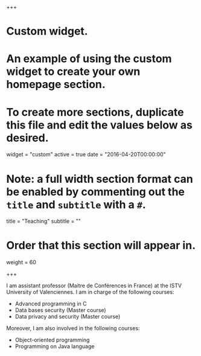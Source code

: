 +++
# Custom widget.
# An example of using the custom widget to create your own homepage section.
# To create more sections, duplicate this file and edit the values below as desired.
widget = "custom"
active = true
date = "2016-04-20T00:00:00"

# Note: a full width section format can be enabled by commenting out the `title` and `subtitle` with a `#`.
title = "Teaching"
subtitle = ""

# Order that this section will appear in.
weight = 60

+++

 I am assistant professor (Maitre de Conférences in France) at the ISTV University of Valenciennes. I am in charge of the following courses:

- Advanced programming in C
- Data bases security (Master course)
- Data privacy and security (Master course)

Moreover, I am also involved in the following courses:

- Object-oriented programming
- Programming on Java language

